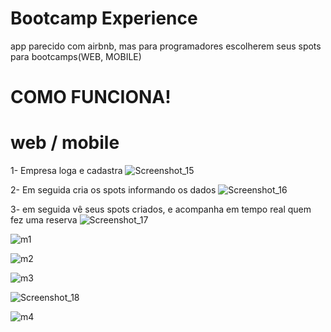 # Bootcamp Experience
app parecido com airbnb, mas para programadores escolherem seus spots para bootcamps(WEB, MOBILE)

# COMO FUNCIONA!

# web / mobile
1- Empresa loga e cadastra
![Screenshot_15](https://user-images.githubusercontent.com/26808088/66280364-c6ce8700-e88c-11e9-8e80-4d9e3f723ab3.png)




2- Em seguida cria os spots informando os dados
![Screenshot_16](https://user-images.githubusercontent.com/26808088/66280529-6d1a8c80-e88d-11e9-9eb0-2e96738a70e2.png)



3- em seguida vê seus spots criados, e acompanha em tempo real quem fez uma reserva
![Screenshot_17](https://user-images.githubusercontent.com/26808088/66280666-1ceffa00-e88e-11e9-9b18-097245cbed6f.png)


![m1](https://user-images.githubusercontent.com/26808088/66281951-f208a480-e893-11e9-83fd-19217eebe4a9.jpg)

![m2](https://user-images.githubusercontent.com/26808088/66281998-182e4480-e894-11e9-89f4-b46f9ab1d3e2.jpg)

![m3](https://user-images.githubusercontent.com/26808088/66282001-1b293500-e894-11e9-9d66-3ea27940d3fc.jpg)

![Screenshot_18](https://user-images.githubusercontent.com/26808088/66282028-414ed500-e894-11e9-9be4-2e506e9becdc.png)

![m4](https://user-images.githubusercontent.com/26808088/66282061-5deb0d00-e894-11e9-87bd-4557fb0b7b1d.jpg)
